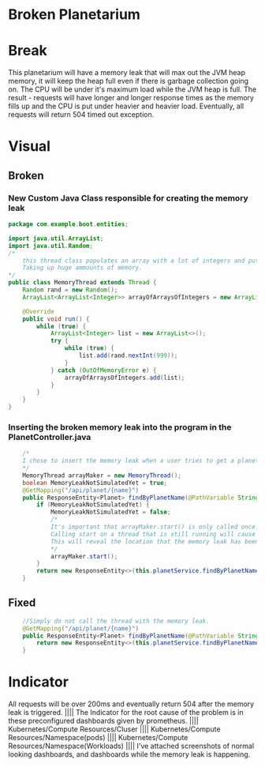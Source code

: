 # Broken Planetarium

# Break
This planetarium will have a memory leak that will max out the JVM heap memory, it will keep the heap full even if there is garbage collection going on. The CPU will be under it's maximum load while the JVM heap is full. The result - requests will have longer and longer response times as the memory fills up and the CPU is put under heavier and heavier load. Eventually, all requests will return 504 timed out exception.

# Visual
## Broken
### New Custom Java Class responsible for creating the memory leak
```java
package com.example.boot.entities;

import java.util.ArrayList;
import java.util.Random;
/*
    this thread class populates an array with a lot of integers and puts it into an array of arrays, and continues doing that forever. 
    Taking up huge ammounts of memory.
*/
public class MemoryThread extends Thread {
    Random rand = new Random();
    ArrayList<ArrayList<Integer>> arrayOfArraysOfIntegers = new ArrayList<>();

    @Override
    public void run() {
        while (true) {
            ArrayList<Integer> list = new ArrayList<>();
            try {
                while (true) {
                    list.add(rand.nextInt(999));
                }
            } catch (OutOfMemoryError e) {
                arrayOfArraysOfIntegers.add(list);
            }
        }
    }
}
```
### Inserting the broken memory leak into the program in the PlanetController.java
```java
    /*
    I chose to insert the memory leak when a user tries to get a planet by it's name, but it can be inserted anywhere in the program.
    */
    MemoryThread arrayMaker = new MemoryThread();
    boolean MemoryLeakNotSimulatedYet = true;
    @GetMapping("/api/planet/{name}")
    public ResponseEntity<Planet> findByPlanetName(@PathVariable String name) {
        if (MemoryLeakNotSimulatedYet) {
            MemoryLeakNotSimulatedYet = false;
            /*
            It's important that arrayMaker.start() is only called once. Once it is called the first time, it never stops. 
            Calling start on a thread that is still running will cause an exception/500 reponse code.
            This will reveal the location that the memory leak has been injected into the program.
            */
            arrayMaker.start();
        }
        return new ResponseEntity<>(this.planetService.findByPlanetName(name), HttpStatus.OK);
    }
```
## Fixed
```java
    //Simply do not call the thread with the memory leak.
    @GetMapping("/api/planet/{name}")
    public ResponseEntity<Planet> findByPlanetName(@PathVariable String name) {
        return new ResponseEntity<>(this.planetService.findByPlanetName(name), HttpStatus.OK);
    }
```
# Indicator
All requests will be over 200ms and eventually return 504 after the memory leak is triggered. ||||
The Indicator for the root cause of the problem is in these preconfigured dashboards given by prometheus. ||||
Kubernetes/Compute Resources/Cluser ||||
Kubernetes/Compute Resources/Namespace(pods) ||||
Kubernetes/Compute Resources/Namespace(Workloads) ||||
I've attached screenshots of normal looking dashboards, and dashboards while the memory leak is happening.